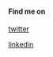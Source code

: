 #### Find me on

[twitter](https://twitter.com/maugzoide)

[linkedin](https://www.linkedin.com/in/maur%C3%ADcio-antunes-3ba52013/)
